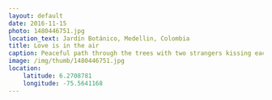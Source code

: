 ```yaml
---
layout: default
date: 2016-11-15
photo: 1480446751.jpg
location_text: Jardín Botánico, Medellin, Colombia
title: Love is in the air
caption: Peaceful path through the trees with two strangers kissing each other.
image: /img/thumb/1480446751.jpg
location:
    latitude: 6.2708781
    longitude: -75.5641168
---
```

